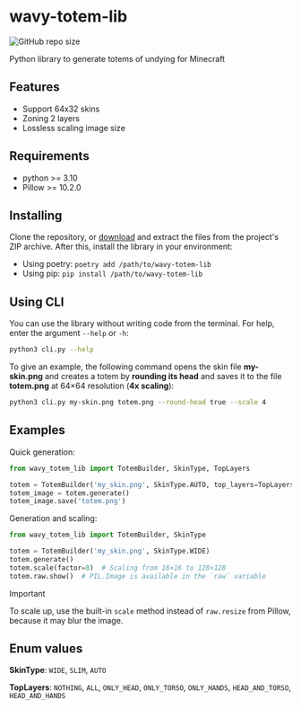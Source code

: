 # wavy-totem-lib
![GitHub repo size](https://img.shields.io/github/repo-size/wavy-cat/wavy-totem-lib?style=for-the-badge&logo=github&logoColor=white&labelColor=1A222E&color=242B36&cacheSeconds=0)

Python library to generate totems of undying for Minecraft

## Features

* Support 64x32 skins
* Zoning 2 layers
* Lossless scaling image size

## Requirements
* python >= 3.10
* Pillow >= 10.2.0

## Installing

Clone the repository, or [download](https://github.com/wavy-cat/wavy-totem-lib/archive/refs/heads/main.zip) and extract the files from the project's ZIP archive.
After this, install the library in your environment:

* Using poetry: `poetry add /path/to/wavy-totem-lib`
* Using pip: `pip install /path/to/wavy-totem-lib`

## Using CLI

You can use the library without writing code from the terminal.
For help, enter the argument `--help` or `-h`:

```bash
python3 cli.py --help
```

To give an example, the following command opens the skin file **my-skin.png** and creates a totem by **rounding its head** and saves it to the file **totem.png** at 64×64 resolution (**4x scaling**):

```bash
python3 cli.py my-skin.png totem.png --round-head true --scale 4
```

## Examples

Quick generation:

```python
from wavy_totem_lib import TotemBuilder, SkinType, TopLayers

totem = TotemBuilder('my_skin.png', SkinType.AUTO, top_layers=TopLayers.ALL, round_head=True)
totem_image = totem.generate()
totem_image.save('totem.png')
```

Generation and scaling:

```python
from wavy_totem_lib import TotemBuilder, SkinType

totem = TotemBuilder('my_skin.png', SkinType.WIDE)
totem.generate()
totem.scale(factor=8)  # Scaling from 16×16 to 128×128
totem.raw.show()  # PIL.Image is available in the `raw` variable
```

> [!IMPORTANT]
> To scale up, use the built-in `scale` method instead of `raw.resize` from Pillow, because it may blur the image.

## Enum values

**SkinType**: `WIDE`, `SLIM`, `AUTO`

**TopLayers**: `NOTHING`, `ALL`, `ONLY_HEAD`, `ONLY_TORSO`, `ONLY_HANDS`, `HEAD_AND_TORSO`, `HEAD_AND_HANDS`
